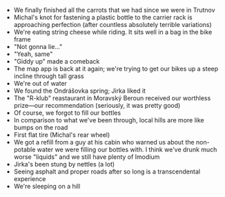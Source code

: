 - We finally finished all the carrots that we had since we were in Trutnov
- Michal's knot for fastening a plastic bottle to the carrier rack is approaching perfection (after countless absolutely terrible variations)
- We're eating string cheese while riding. It sits well in a bag in the bike frame
- "Not gonna lie…"
- "Yeah, same"
- "Giddy up" made a comeback
- The map app is back at it again; we're trying to get our bikes up a steep incline through tall grass
- We're out of water
- We found the Ondrášovka spring; Jirka liked it
- The "R-klub" reastaurant in Moravský Beroun received our worthless prize—our recommendation (seriously, it was pretty good)
- Of course, we forgot to fill our bottles
- In comparison to what we've been through, local hills are more like bumps on the road
- First flat tire (Michal's rear wheel)
- We got a refill from a guy at his cabin who warned us about the non-potable water we were filling our bottles with. I think we've drunk much worse "liquids" and we still have plenty of Imodium
- Jirka's been stung by nettles (a lot)
- Seeing asphalt and proper roads after so long is a transcendental experience
- We're sleeping on a hill